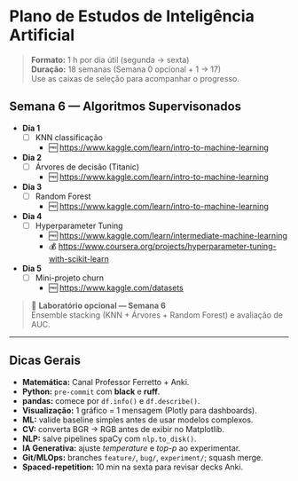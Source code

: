 # Plano de Estudos de Inteligência Artificial
> **Formato:** 1 h por dia útil (segunda → sexta)  
> **Duração:** 18 semanas (Semana 0 opcional + 1 → 17)  
> Use as caixas de seleção para acompanhar o progresso.

## Semana 6 — Algoritmos Supervisonados
- **Dia 1**  
  - [ ] KNN classificação  
    - 🆓 <https://www.kaggle.com/learn/intro-to-machine-learning>
- **Dia 2**  
  - [ ] Árvores de decisão (Titanic)  
    - 🆓 <https://www.kaggle.com/learn/intro-to-machine-learning>
- **Dia 3**  
  - [ ] Random Forest  
    - 🆓 <https://www.kaggle.com/learn/intro-to-machine-learning>
- **Dia 4**  
  - [ ] Hyperparameter Tuning  
    - 🆓 <https://www.kaggle.com/learn/intermediate-machine-learning>  
    - 💰 <https://www.coursera.org/projects/hyperparameter-tuning-with-scikit-learn>
- **Dia 5**  
  - [ ] Mini-projeto churn  
    - 🆓 <https://www.kaggle.com/datasets>

> 🔬 **Laboratório opcional — Semana 6**  
> Ensemble stacking (KNN + Árvores + Random Forest) e avaliação de AUC.

---

## Dicas Gerais
- **Matemática:** Canal Professor Ferretto + Anki.  
- **Python:** `pre-commit` com **black** e **ruff**.  
- **pandas:** comece por `df.info()` e `df.describe()`.  
- **Visualização:** 1 gráfico = 1 mensagem (Plotly para dashboards).  
- **ML:** valide baseline simples antes de usar modelos complexos.  
- **CV:** converta BGR → RGB antes de exibir no Matplotlib.  
- **NLP:** salve pipelines spaCy com `nlp.to_disk()`.  
- **IA Generativa:** ajuste *temperature* e *top-p* ao experimentar.  
- **Git/MLOps:** branches `feature/`, `bug/`, `experiment/`; squash merge.  
- **Spaced-repetition:** 10 min na sexta para revisar decks Anki.